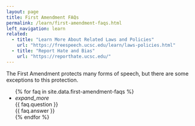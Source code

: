 ```yaml
---
layout: page
title: First Amendment FAQs
permalink: /learn/first-amendment-faqs.html
left_navigation: learn
related:
  - title: "Learn More About Related Laws and Policies"
    url: "https://freespeech.ucsc.edu/learn/laws-policies.html"
  - title: "Report Hate and Bias"
    url: "https://reporthate.ucsc.edu/"
---
```


The First Amendment protects many forms of speech, but there are some exceptions to this protection.

<ul class="collapsible" data-collapsible="accordion">
  {% for faq in site.data.first-amendment-faqs %}
  <li class="faqs-list">
     <div class="collapsible-header">
      <div class="expand-icon">
        <i class="material-icons right more" aria-expanded="false" aria-controls="accordion-panel-{{ faq.content-marking }}">expand_more</i>
        <i class="material-icons right less" style="display: none" aria-expanded="true" aria-controls="accordion-panel-{{ faq.content-marking }}">expand_less</i>
      </div>
      <div class="faq-title">{{ faq.question }}</div>
     </div>
     <div class="collapsible-body" aria-labelledby="accordion-header-{{ faq.content-marking }}">{{ faq.answer }}</div>
  </li>
  {% endfor %}
</ul>
